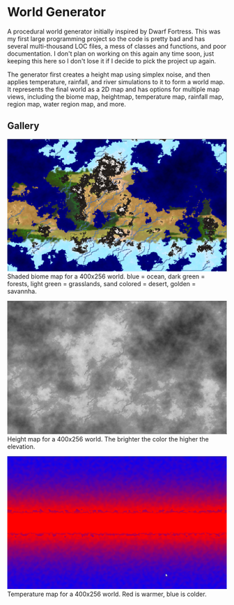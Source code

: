 # World Generator
A procedural world generator initially inspired by Dwarf Fortress. This was my first large programming project so the code is pretty bad and has several multi-thousand LOC files, a mess of classes and functions, and poor documentation. I don't plan on working on this again any time soon, just keeping this here so I don't lose it if I decide to pick the project up again.

The generator first creates a height map using simplex noise, and then applies temperature, rainfall, and river simulations to it to form a world map. It represents the final world as a 2D map and has options for multiple map views, including the biome map, heightmap, temperature map, rainfall map, region map, water region map, and more.

## Gallery
![alt text](https://github.com/Moneyl/World-Generator/blob/master/Github%20Images/World_Generator_Sbvg45lKoY.png "Shaded biome map 400x256 world. blue = ocean, dark green = forests, light green = grasslands, sand colored = desert, golden = savannha.")
Shaded biome map for a 400x256 world. blue = ocean, dark green = forests, light green = grasslands, sand colored = desert, golden = savannha.

![alt text](https://github.com/Moneyl/World-Generator/blob/master/Github%20Images/World_Generator_8ZgboOAyxh.png "Height map 400x256 world. The brighter the color the higher the elevation.")
Height map for a 400x256 world. The brighter the color the higher the elevation.

![alt text](https://github.com/Moneyl/World-Generator/blob/master/Github%20Images/World_Generator_kmhuLwwyQq.png "Temperature map 400x256 world. Red is warmer, blue is colder.")
Temperature map for a 400x256 world. Red is warmer, blue is colder.
